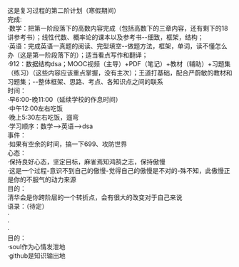 这是复习过程的第二阶计划（寒假期间）<br>
完成:<br>
·数学：把第一阶段落下的高数内容完成（包括高数下的三章内容，还有剩下的18讲参考书）；线性代数、概率论的课本以及参考书--细致，框架，结构；<br>
·英语：完成英语一真题的阅读、完型填空--做题方法，框架，单词，读不懂怎么办（这是第一阶段落下的）；适当看点写作和翻译；<br>
·912：数据结构dsa；MOOC视频（主导）+PDF（笔记）+教材（辅助）+习题集（练习）（这些内容应该重点掌握，没有主次）；王道打基础，配合严蔚敏的教材和习题集；--整体框架、思路、考点、各知识点之间的联系<br>
时间：<br>
·早6:00-晚11:00（延续学校的作息时间）<br>
·中午12:00左右吃饭<br>
·晚上5:30左右吃饭，遛弯<br>
·学习顺序：数学-->英语-->dsa<br>
事件：<br>
·如果有空余的时间，搞一下699、攻防世界<br>
心态：<br>
·保持良好心态，坚定目标，麻雀焉知鸿鹄之志，保持傲慢<br>
·这是一个过程-意识不到自己的傲慢-觉得自己的傲慢是不对的-殊不知，此傲慢正是你的不服气的动力来源<br>
目的：<br>
清华会是你跨阶层的一个转折点，会有很大的改变对于自己来说<br>
语录：（待定）<br>
·<br>
·<br>
·<br>
目的：<br>
·soul作为心情发泄地<br>
·github是知识输出地<br>
